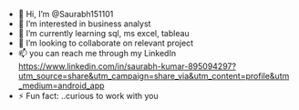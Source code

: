 - 👋 Hi, I’m @Saurabh151101
- 👀 I’m interested in business analyst
- 🌱 I’m currently learning sql, ms excel, tableau
- 💞️ I’m looking to collaborate on relevant project
- 📫 you can reach me through my LinkedIn https://www.linkedin.com/in/saurabh-kumar-895094297?utm_source=share&utm_campaign=share_via&utm_content=profile&utm_medium=android_app
- ⚡ Fun fact: ..curious to work with you

<!---
Saurabh151101/Saurabh151101 is a ✨ special ✨ repository because its `README.md` (this file) appears on your GitHub profile.
You can click the Preview link to take a look at your changes.
--->
